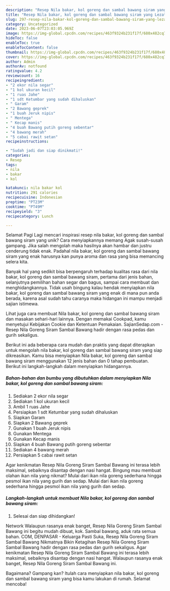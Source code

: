 ```yaml
---
description: "Resep Nila bakar, kol goreng dan sambal bawang siram yang Lezat Sekali, Mantap"
title: "Resep Nila bakar, kol goreng dan sambal bawang siram yang Lezat Sekali, Mantap"
slug: 297-resep-nila-bakar-kol-goreng-dan-sambal-bawang-siram-yang-lezat-sekali-mantap
category: Uncategorized
date: 2023-06-07T23:03:05.969Z
image: https://img-global.cpcdn.com/recipes/463f9324b231f17f/680x482cq70/nila-bakar-kol-goreng-dan-sambal-bawang-siram-foto-resep-utama.jpg
hideToc: false
enableToc: true
enableTocContent: false
thumbnail: https://img-global.cpcdn.com/recipes/463f9324b231f17f/680x482cq70/nila-bakar-kol-goreng-dan-sambal-bawang-siram-foto-resep-utama.jpg
cover: https://img-global.cpcdn.com/recipes/463f9324b231f17f/680x482cq70/nila-bakar-kol-goreng-dan-sambal-bawang-siram-foto-resep-utama.jpg
author: Admin
authorAv: notfound
ratingvalue: 4.2
reviewcount: 16
recipeingredient:
- "2 ekor nila segar"
- "1 kol ukuran kecil"
- "1 ruas Jahe"
- "1 sdt Ketumbar yang sudah dihaluskan"
- " Garam"
- "2 Bawang geprek"
- "1 buah Jeruk nipis"
- " Mentega"
- " Kecap manis"
- "4 buah Bawang putih goreng sebentar"
- "4 bawang merah"
- "5 cabai rawit setan"
recipeinstructions:

- "Sudah jadi dan siap dinikmati!"
categories:
- Resep
tags:
- nila
- bakar
- kol

katakunci: nila bakar kol 
nutrition: 291 calories
recipecuisine: Indonesian
preptime: "PT23M"
cooktime: "PT49M"
recipeyield: "3"
recipecategory: Lunch

---
```



Selamat Pagi Lagi mencari inspirasi resep nila bakar, kol goreng dan sambal bawang siram yang unik? Cara menyiapkannya memang Agak susah-susah gampang. Jika salah mengolah maka hasilnya akan hambar dan justru cenderung tidak enak. Padahal nila bakar, kol goreng dan sambal bawang siram yang enak harusnya kan punya aroma dan rasa yang bisa memancing selera kita.


Banyak hal yang sedikit bisa berpengaruh terhadap kualitas rasa dari nila bakar, kol goreng dan sambal bawang siram, pertama dari jenis bahan, selanjutnya pemilihan bahan segar dan bagus, sampai cara membuat dan menghidangkannya. Tidak usah bingung kalau hendak menyiapkan nila bakar, kol goreng dan sambal bawang siram yang enak di mana pun anda berada, karena asal sudah tahu caranya maka hidangan ini mampu menjadi sajian istimewa.

Lihat juga cara membuat Nila bakar, kol goreng dan sambal bawang siram dan masakan sehari-hari lainnya. Dengan memakai Cookpad, kamu menyetujui Kebijakan Cookie dan Ketentuan Pemakaian. SajianSedap.com - Resep Nila Goreng Siram Sambal Bawang hadir dengan rasa pedas dan gurih sekaligus.


Berikut ini ada beberapa cara mudah dan praktis yang dapat diterapkan untuk mengolah nila bakar, kol goreng dan sambal bawang siram yang siap dikreasikan. Kamu bisa menyiapkan Nila bakar, kol goreng dan sambal bawang siram menggunakan 12 jenis bahan dan 0 tahap pembuatan. Berikut ini langkah-langkah dalam menyiapkan hidangannya.

<!--inarticleads1-->

##### Bahan-bahan dan bumbu yang dibutuhkan dalam menyiapkan Nila bakar, kol goreng dan sambal bawang siram:

1. Sediakan 2 ekor nila segar
1. Sediakan 1 kol ukuran kecil
1. Ambil 1 ruas Jahe
1. Persiapkan 1 sdt Ketumbar yang sudah dihaluskan
1. Siapkan  Garam
1. Siapkan 2 Bawang geprek
1. Gunakan 1 buah Jeruk nipis
1. Gunakan  Mentega
1. Gunakan  Kecap manis
1. Siapkan 4 buah Bawang putih goreng sebentar
1. Sediakan 4 bawang merah
1. Persiapkan 5 cabai rawit setan


Agar kenikmatan Resep Nila Goreng Siram Sambal Bawang ini terasa lebih maksimal, sebaiknya disantap dengan nasi hangat. Bingung mau membuat olahan ikan nila yang nikmat? Mulai dari ikan nila goreng sederhana hingga pesmol ikan nila yang gurih dan sedap. Mulai dari ikan nila goreng sederhana hingga pesmol ikan nila yang gurih dan sedap. 

<!--inarticleads2-->

##### Langkah-langkah untuk membuat Nila bakar, kol goreng dan sambal bawang siram:


1. Selesai dan siap dihidangkan!

Network Walaupun rasanya enak banget, Resep Nila Goreng Siram Sambal Bawang ini begitu mudah dibuat, kok. Sambal bawang, aduk rata semua bahan. COM, DENPASAR - Keluarga Pasti Suka, Resep Nila Goreng Siram Sambal Bawang Nikmatnya Bikin Ketagihan Resep Nila Goreng Siram Sambal Bawang hadir dengan rasa pedas dan gurih sekaligus. Agar kenikmatan Resep Nila Goreng Siram Sambal Bawang ini terasa lebih maksimal, sebaiknya disantap dengan nasi hangat. Walaupun rasanya enak banget, Resep Nila Goreng Siram Sambal Bawang ini. 

Bagaimana? Gampang kan? Itulah cara menyiapkan nila bakar, kol goreng dan sambal bawang siram yang bisa kamu lakukan di rumah. Selamat mencoba!
